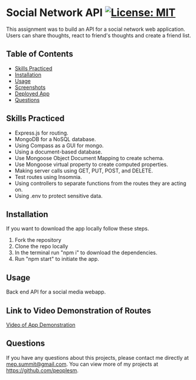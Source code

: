 # Social Network API [![License: MIT](https://img.shields.io/badge/License-MIT-blue.svg)](https://opensource.org/licenses/MIT)

This assignment was to build an API for a social network web application. Users can share thoughts, react to friend's thoughts and create a friend list.

## Table of Contents

- [Skills Practiced](#skills-practiced)
- [Installation](#installation)
- [Usage](#usage)
- [Screenshots](#screeenshots)
- [Deployed App](#link-to-deployed-app)
- [Questions](#questions)

## Skills Practiced

- Express.js for routing.
- MongoDB for a NoSQL database.
- Using Compass as a GUI for mongo.
- Using a document-based database.
- Use Mongoose Object Document Mapping to create schema.
- Use Mongoose virtual property to create computed properties.
- Making server calls using GET, PUT, POST, and DELETE.
- Test routes using Insomnia.
- Using controllers to separate functions from the routes they are acting on.
- Using .env to protect sensitive data.

## Installation

If you want to download the app locally follow these steps.

1. Fork the repository
2. Clone the repo locally
3. In the terminal run "npm i" to download the dependencies.
4. Run "npm start" to initiate the app.

## Usage

Back end API for a social media webapp.

## Link to Video Demonstration of Routes

[Video of App Demonstration](https://drive.google.com/file/d/1iSG7-R7iKg7neqvEz-yD53S-O0pNMM3I/view?usp=sharing)

## Questions

If you have any questions about this projects, please contact me directly at mep.summit@gmail.com. You can view more of my projects at https://github.com/peoplesm.
